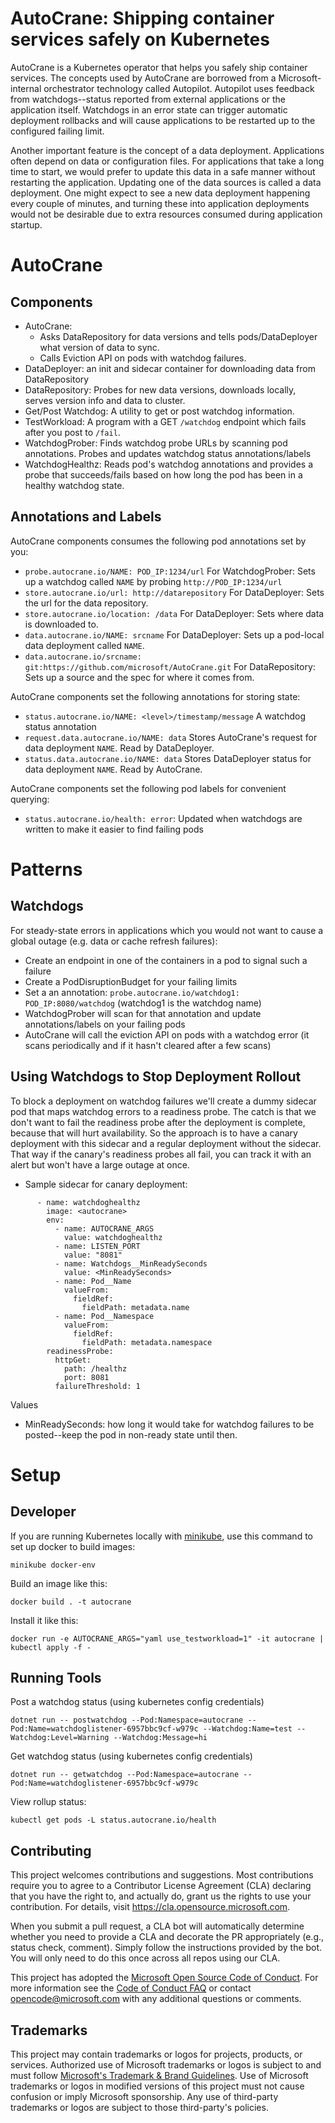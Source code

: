 
# AutoCrane: Shipping container services safely on Kubernetes

AutoCrane is a Kubernetes operator that helps you safely ship container services. The concepts used by AutoCrane are borrowed from a Microsoft-internal orchestrator technology called Autopilot. Autopilot uses feedback from watchdogs--status reported from external applications or the application itself. Watchdogs in an error state can trigger automatic deployment rollbacks and will cause applications to be restarted up to the configured failing limit.

Another important feature is the concept of a data deployment. Applications often depend on data or configuration files. For applications that take a long time to start, we would prefer to update this data in a safe manner without restarting the application. Updating one of the data sources is called a data deployment. One might expect to see a new data deployment happening every couple of minutes, and turning these into application deployments would not be desirable due to extra resources consumed during application startup.

# AutoCrane

## Components
  - AutoCrane:
    - Asks DataRepository for data versions and tells pods/DataDeployer what version of data to sync.
    - Calls Eviction API on pods with watchdog failures.
  - DataDeployer: an init and sidecar container for downloading data from DataRepository
  - DataRepository: Probes for new data versions, downloads locally, serves version info and data to cluster.
  - Get/Post Watchdog: A utility to get or post watchdog information.
  - TestWorkload: A program with a GET `/watchdog` endpoint which fails after you post to `/fail`.
  - WatchdogProber: Finds watchdog probe URLs by scanning pod annotations. Probes and updates watchdog status annotations/labels
  - WatchdogHealthz: Reads pod's watchdog annotations and provides a probe that succeeds/fails based on how long the pod has been in a healthy watchdog state.

## Annotations and Labels

AutoCrane components consumes the following pod annotations set by you:
  - `probe.autocrane.io/NAME: POD_IP:1234/url` For WatchdogProber: Sets up a watchdog called `NAME` by probing `http://POD_IP:1234/url`
  - `store.autocrane.io/url: http://datarepository` For DataDeployer: Sets the url for the data repository.
  - `store.autocrane.io/location: /data` For DataDeployer: Sets where data is downloaded to.
  - `data.autocrane.io/NAME: srcname` For DataDeployer: Sets up a pod-local data deployment called `NAME`.
  - `data.autocrane.io/srcname: git:https://github.com/microsoft/AutoCrane.git` For DataRepository: Sets up a source and the spec for where it comes from.

AutoCrane components set the following annotations for storing state:
  - `status.autocrane.io/NAME: <level>/timestamp/message` A watchdog status annotation
  - `request.data.autocrane.io/NAME: data` Stores AutoCrane's request for data deployment `NAME`. Read by DataDeployer.
  - `status.data.autocrane.io/NAME: data` Stores DataDeployer status for data deployment `NAME`. Read by AutoCrane.

AutoCrane components set the following pod labels for convenient querying:
  - `status.autocrane.io/health: error`: Updated when watchdogs are written to make it easier to find failing pods

# Patterns

## Watchdogs

For steady-state errors in applications which you would not want to cause a global outage (e.g. data or cache refresh failures):
  - Create an endpoint in one of the containers in a pod to signal such a failure
  - Create a PodDisruptionBudget for your failing limits
  - Set a an annotation: `probe.autocrane.io/watchdog1: POD_IP:8080/watchdog` (watchdog1 is the watchdog name)
  - WatchdogProber will scan for that annotation and update annotations/labels on your failing pods
  - AutoCrane will call the eviction API on pods with a watchdog error (it scans periodically and if it hasn't cleared after a few scans)


## Using Watchdogs to Stop Deployment Rollout

To block a deployment on watchdog failures we'll create a dummy sidecar pod that maps watchdog errors to a readiness probe.
The catch is that we don't want to fail the readiness probe after the deployment is complete, because that will hurt availability.
So the approach is to have a canary deployment with this sidecar and a regular deployment without the sidecar.
That way if the canary's readiness probes all fail, you can track it with an alert but won't have a large outage at once.

  - Sample sidecar for canary deployment:
```
      - name: watchdoghealthz
        image: <autocrane>
        env:
          - name: AUTOCRANE_ARGS
            value: watchdoghealthz
          - name: LISTEN_PORT
            value: "8081"
          - name: Watchdogs__MinReadySeconds
            value: <MinReadySeconds>
          - name: Pod__Name
            valueFrom:
              fieldRef:
                fieldPath: metadata.name
          - name: Pod__Namespace
            valueFrom:
              fieldRef:
                fieldPath: metadata.namespace
        readinessProbe:
          httpGet:
            path: /healthz
            port: 8081
          failureThreshold: 1
```

Values
  - MinReadySeconds: how long it would take for watchdog failures to be posted--keep the pod in non-ready state until then.

# Setup

## Developer

If you are running Kubernetes locally with [minikube](https://github.com/kubernetes/minikube/releases), use this command to set up docker to build images:

`minikube docker-env`

Build an image like this:

`docker build . -t autocrane`

Install it like this:

`docker run -e AUTOCRANE_ARGS="yaml use_testworkload=1" -it autocrane | kubectl apply -f -`

## Running Tools

Post a watchdog status (using kubernetes config credentials)

`dotnet run -- postwatchdog --Pod:Namespace=autocrane --Pod:Name=watchdoglistener-6957bbc9cf-w979c --Watchdog:Name=test --Watchdog:Level=Warning --Watchdog:Message=hi`

Get watchdog status (using kubernetes config credentials)

`dotnet run -- getwatchdog --Pod:Namespace=autocrane --Pod:Name=watchdoglistener-6957bbc9cf-w979c`

View rollup status:

`kubectl get pods -L status.autocrane.io/health`





## Contributing

This project welcomes contributions and suggestions.  Most contributions require you to agree to a
Contributor License Agreement (CLA) declaring that you have the right to, and actually do, grant us
the rights to use your contribution. For details, visit https://cla.opensource.microsoft.com.

When you submit a pull request, a CLA bot will automatically determine whether you need to provide
a CLA and decorate the PR appropriately (e.g., status check, comment). Simply follow the instructions
provided by the bot. You will only need to do this once across all repos using our CLA.

This project has adopted the [Microsoft Open Source Code of Conduct](https://opensource.microsoft.com/codeofconduct/).
For more information see the [Code of Conduct FAQ](https://opensource.microsoft.com/codeofconduct/faq/) or
contact [opencode@microsoft.com](mailto:opencode@microsoft.com) with any additional questions or comments.

## Trademarks

This project may contain trademarks or logos for projects, products, or services. Authorized use of Microsoft 
trademarks or logos is subject to and must follow 
[Microsoft's Trademark & Brand Guidelines](https://www.microsoft.com/en-us/legal/intellectualproperty/trademarks/usage/general).
Use of Microsoft trademarks or logos in modified versions of this project must not cause confusion or imply Microsoft sponsorship.
Any use of third-party trademarks or logos are subject to those third-party's policies.
